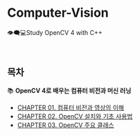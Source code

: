 # Computer-Vision
👁️‍🗨️💻Study OpenCV 4 with C++

<br/>

## 목차
📚 **OpenCV 4로 배우는 컴퓨터 비전과 머신 러닝**
* [CHAPTER 01. 컴퓨터 비전과 영상의 이해](https://github.com/cje172/Computer-Vision/blob/main/CHAPTER_01/study.md)
* [CHAPTER 02. OpenCV 설치와 기초 사용법]()
* [CHAPTER 03. OpenCV 주요 클래스]()
